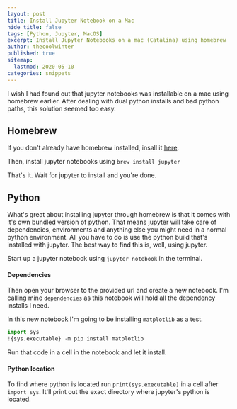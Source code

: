 ```yaml
---
layout: post
title: Install Jupyter Notebook on a Mac
hide_title: false
tags: [Python, Jupyter, MacOS]
excerpt: Install Jupyter Notebooks on a mac (Catalina) using homebrew
author: thecoolwinter
published: true
sitemap:
  lastmod: 2020-05-10
categories: snippets
---
```


I wish I had found out that jupyter notebooks was installable on a mac using homebrew earlier. After dealing with dual python installs and bad python paths, this solution seemed too easy.

## Homebrew

If you don't already have homebrew installed, insall it [here](https://docs.brew.sh/Installation).

Then, install jupyter notebooks using `brew install jupyter`



That's it. Wait for jupyter to install and you're done.

## Python

What's great about installing jupyter through homebrew is that it comes with it's own bundled version of python. That means jupyter will take care of dependencies, environments and anything else you might need in a normal python environment. All you have to do is use the python build that's installed with jupyter. The best way to find this is, well, using jupyter.

Start up a jupyter notebook using `jupyter notebook` in the terminal.

#### Dependencies

Then open your browser to the provided url and create a new notebook. I'm calling mine `dependencies` as this notebook will hold all the dependency installs I need.

In this new notebook I'm going to be installing `matplotlib` as a test.

```python
import sys
!{sys.executable} -m pip install matplotlib
```

Run that code in a cell in the notebook and let it install.

#### Python location

To find where python is located run `print(sys.executable)` in a cell after `import sys`. It'll print out the exact directory where jupyter's python is located.
